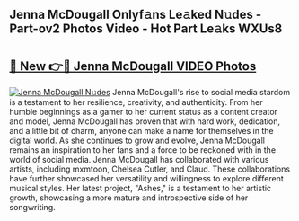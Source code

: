 ## Jenna McDougall Onlyf𝚊ns Le𝚊ked N𝚞des - Part-ov2 Photos Video - Hot Part Le𝚊ks WXUs8

# <h2><a href="http://ac46235.deff.icu/?id=Jenna+McDougall">🔗 New 👉🔴 Jenna McDougall VIDEO Photos</a></h2>

[![Jenna McDougall N𝚞des](https://i.imgur.com/rIISA9y.gif)](http://ac46235.deff.icu/?id=Jenna+McDougall)
Jenna McDougall's rise to social media stardom is a testament to her resilience, creativity, and authenticity. From her humble beginnings as a gamer to her current status as a content creator and model, Jenna McDougall has proven that with hard work, dedication, and a little bit of charm, anyone can make a name for themselves in the digital world. As she continues to grow and evolve, Jenna McDougall remains an inspiration to her fans and a force to be reckoned with in the world of social media. Jenna McDougall has collaborated with various artists, including mxmtoon, Chelsea Cutler, and Claud. These collaborations have further showcased her versatility and willingness to explore different musical styles. Her latest project, "Ashes," is a testament to her artistic growth, showcasing a more mature and introspective side of her songwriting.
